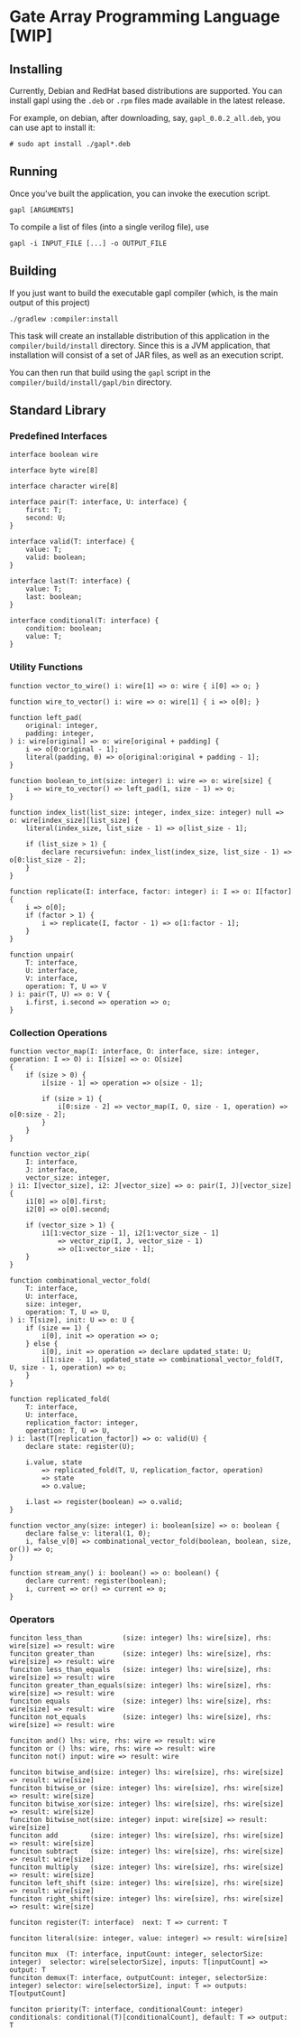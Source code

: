 # Gate Array Programming Language [WIP]

## Installing

Currently, Debian and RedHat based distributions are supported.
You can install gapl using the `.deb` or `.rpm` files made available in the latest release.

For example, on debian, after downloading, say, `gapl_0.0.2_all.deb`, you can use apt to install it:
```
# sudo apt install ./gapl*.deb
```

## Running

Once you've built the application, you can invoke the execution script.

```text
gapl [ARGUMENTS]
```

To compile a list of files (into a single verilog file), use

```text
gapl -i INPUT_FILE [...] -o OUTPUT_FILE
```
## Building

If you just want to build the executable gapl compiler (which, is the main output of this project)

```text
./gradlew :compiler:install
```

This task will create an installable distribution of this application in the `compiler/build/install` directory.
Since this is a JVM application, that installation will consist of a set of JAR files, as well as an execution script.

You can then run that build using the `gapl` script in the `compiler/build/install/gapl/bin` directory.

## Standard Library

### Predefined Interfaces
```
interface boolean wire
```

```
interface byte wire[8]
```

```
interface character wire[8]
```

```
interface pair(T: interface, U: interface) {
    first: T;
    second: U;
}
```

```
interface valid(T: interface) {
    value: T;
    valid: boolean;
}
```

```
interface last(T: interface) {
    value: T;
    last: boolean;
}
```

```
interface conditional(T: interface) {
    condition: boolean;
    value: T;
}
```

### Utility Functions
```
function vector_to_wire() i: wire[1] => o: wire { i[0] => o; }
```

```
function wire_to_vector() i: wire => o: wire[1] { i => o[0]; }
```

```
function left_pad(
    original: integer,
    padding: integer,
) i: wire[original] => o: wire[original + padding] {
    i => o[0:original - 1];
    literal(padding, 0) => o[original:original + padding - 1];
}
```

```
function boolean_to_int(size: integer) i: wire => o: wire[size] {
    i => wire_to_vector() => left_pad(1, size - 1) => o;
}
```

```
function index_list(list_size: integer, index_size: integer) null => o: wire[index_size][list_size] {
    literal(index_size, list_size - 1) => o[list_size - 1];

    if (list_size > 1) {
        declare recursivefun: index_list(index_size, list_size - 1) => o[0:list_size - 2];
    }
}
```

```
function replicate(I: interface, factor: integer) i: I => o: I[factor] {
    i => o[0];
    if (factor > 1) {
        i => replicate(I, factor - 1) => o[1:factor - 1];
    }
}
```

```
function unpair(
    T: interface,
    U: interface,
    V: interface,
    operation: T, U => V
) i: pair(T, U) => o: V {
    i.first, i.second => operation => o;
}
```

### Collection Operations

```
function vector_map(I: interface, O: interface, size: integer, operation: I => O) i: I[size] => o: O[size]
{
    if (size > 0) {
        i[size - 1] => operation => o[size - 1];

        if (size > 1) {
            i[0:size - 2] => vector_map(I, O, size - 1, operation) => o[0:size - 2];
        }
    }
}
```

```
function vector_zip(
    I: interface,
    J: interface,
    vector_size: integer,
) i1: I[vector_size], i2: J[vector_size] => o: pair(I, J)[vector_size] {
    i1[0] => o[0].first;
    i2[0] => o[0].second;

    if (vector_size > 1) {
        i1[1:vector_size - 1], i2[1:vector_size - 1]
            => vector_zip(I, J, vector_size - 1)
            => o[1:vector_size - 1];
    }
}
```

```
function combinational_vector_fold(
    T: interface,
    U: interface,
    size: integer,
    operation: T, U => U,
) i: T[size], init: U => o: U {
    if (size == 1) {
        i[0], init => operation => o;
    } else {
        i[0], init => operation => declare updated_state: U;
        i[1:size - 1], updated_state => combinational_vector_fold(T, U, size - 1, operation) => o;
    }
}
```

```
function replicated_fold(
    T: interface,
    U: interface,
    replication_factor: integer,
    operation: T, U => U,
) i: last(T[replication_factor]) => o: valid(U) {
    declare state: register(U);
    
    i.value, state
        => replicated_fold(T, U, replication_factor, operation)
        => state
        => o.value;

    i.last => register(boolean) => o.valid;
}
```

```
function vector_any(size: integer) i: boolean[size] => o: boolean {
    declare false_v: literal(1, 0);
    i, false_v[0] => combinational_vector_fold(boolean, boolean, size, or()) => o;
}
```

```
function stream_any() i: boolean() => o: boolean() {
    declare current: register(boolean);
    i, current => or() => current => o;
}
```

### Operators

```
funciton less_than          (size: integer) lhs: wire[size], rhs: wire[size] => result: wire
funciton greater_than       (size: integer) lhs: wire[size], rhs: wire[size] => result: wire
funciton less_than_equals   (size: integer) lhs: wire[size], rhs: wire[size] => result: wire
funciton greater_than_equals(size: integer) lhs: wire[size], rhs: wire[size] => result: wire
funciton equals             (size: integer) lhs: wire[size], rhs: wire[size] => result: wire
funciton not_equals         (size: integer) lhs: wire[size], rhs: wire[size] => result: wire

funciton and() lhs: wire, rhs: wire => result: wire
funciton or () lhs: wire, rhs: wire => result: wire
funciton not() input: wire => result: wire

funciton bitwise_and(size: integer) lhs: wire[size], rhs: wire[size] => result: wire[size]
funciton bitwise_or (size: integer) lhs: wire[size], rhs: wire[size] => result: wire[size]
funciton bitwise_xor(size: integer) lhs: wire[size], rhs: wire[size] => result: wire[size]
funciton bitwise_not(size: integer) input: wire[size] => result: wire[size]
funciton add        (size: integer) lhs: wire[size], rhs: wire[size] => result: wire[size]
funciton subtract   (size: integer) lhs: wire[size], rhs: wire[size] => result: wire[size]
funciton multiply   (size: integer) lhs: wire[size], rhs: wire[size] => result: wire[size]
funciton left_shift (size: integer) lhs: wire[size], rhs: wire[size] => result: wire[size]
funciton right_shift(size: integer) lhs: wire[size], rhs: wire[size] => result: wire[size]

funciton register(T: interface)  next: T => current: T

funciton literal(size: integer, value: integer) => result: wire[size]

funciton mux  (T: interface, inputCount: integer, selectorSize: integer)  selector: wire[selectorSize], inputs: T[inputCount] => output: T
funciton demux(T: interface, outputCount: integer, selectorSize: integer) selector: wire[selectorSize], input: T => outputs: T[outputCount]

funciton priority(T: interface, conditionalCount: integer) conditionals: conditional(T)[conditionalCount], default: T => output: T
```